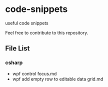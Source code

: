 # code-snippets
useful code snippets

Feel free to contribute to this repository.

## File List
### csharp
- wpf control focus.md
- wpf add empty row to editable data grid.md
